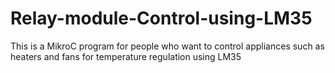 # Relay-module-Control-using-LM35
This is a MikroC program for people who want to control appliances such as heaters and fans for temperature regulation using LM35
